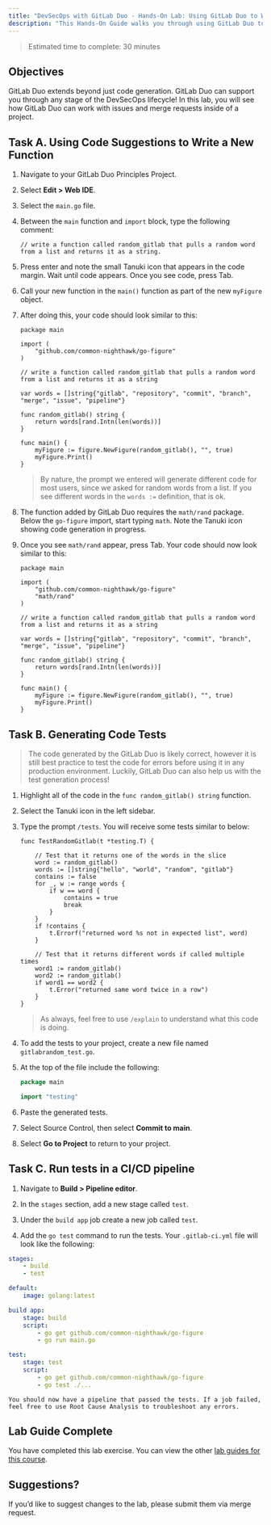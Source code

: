 ```yaml
---
title: "DevSecOps with GitLab Duo - Hands-On Lab: Using GitLab Duo to Write New Code"
description: "This Hands-On Guide walks you through using GitLab Duo to generate code and tests"
---
```


> Estimated time to complete: 30 minutes

## Objectives

GitLab Duo extends beyond just code generation. GitLab Duo can support you through any stage of the DevSecOps lifecycle! In this lab, you will see how GitLab Duo can work with issues and merge requests inside of a project.

## Task A. Using Code Suggestions to Write a New Function

1. Navigate to your GitLab Duo Principles Project.

1. Select **Edit > Web IDE**.

1. Select the `main.go` file.

1. Between the `main` function and `import` block, type the following comment:

    ```
    // write a function called random_gitlab that pulls a random word from a list and returns it as a string.
    ```

1. Press enter and note the small Tanuki icon that appears in the code margin. Wait until code appears. Once you see code, press Tab.

1. Call your new function in the `main()` function as part of the new `myFigure` object.

1. After doing this, your code should look similar to this:

    ```
    package main

    import (
        "github.com/common-nighthawk/go-figure"
    )

    // write a function called random_gitlab that pulls a random word from a list and returns it as a string

    var words = []string{"gitlab", "repository", "commit", "branch", "merge", "issue", "pipeline"}

    func random_gitlab() string {
        return words[rand.Intn(len(words))]
    }

    func main() {
        myFigure := figure.NewFigure(random_gitlab(), "", true)
        myFigure.Print()
    }
    ```

    > By nature, the prompt we entered will generate different code for most users, since we asked for random words from a list. If you see different words in the `words :=` definition, that is ok.

1. The function added by GitLab Duo requires the `math/rand` package. Below the `go-figure` import, start typing `math`. Note the Tanuki icon showing code generation in progress.

1. Once you see `math/rand` appear, press Tab. Your code should now look similar to this:

    ```
    package main

    import (
        "github.com/common-nighthawk/go-figure"
        "math/rand"
    )

    // write a function called random_gitlab that pulls a random word from a list and returns it as a string

    var words = []string{"gitlab", "repository", "commit", "branch", "merge", "issue", "pipeline"}

    func random_gitlab() string {
        return words[rand.Intn(len(words))]
    }

    func main() {
        myFigure := figure.NewFigure(random_gitlab(), "", true)
        myFigure.Print()
    }
    ```

## Task B. Generating Code Tests

> The code generated by the GitLab Duo is likely correct, however it is still best practice to test the code for errors before using it in any production environment. Luckily, GitLab Duo can also help us with the test generation process!

1. Highlight all of the code in the `func random_gitlab() string` function.

1. Select the Tanuki icon in the left sidebar.

1. Type the prompt `/tests`. You will receive some tests similar to below:

    ```
    func TestRandomGitlab(t *testing.T) {

        // Test that it returns one of the words in the slice
        word := random_gitlab()
        words := []string{"hello", "world", "random", "gitlab"}
        contains := false
        for _, w := range words {
            if w == word {
                contains = true
                break
            }
        }
        if !contains {
            t.Errorf("returned word %s not in expected list", word)
        }

        // Test that it returns different words if called multiple times
        word1 := random_gitlab()
        word2 := random_gitlab()
        if word1 == word2 {
            t.Error("returned same word twice in a row") 
        }
    }
    ```

    > As always, feel free to use `/explain` to understand what this code is doing.

1. To add the tests to your project, create a new file named `gitlabrandom_test.go`.

1. At the top of the file include the following:

    ```go
    package main

    import "testing"
    ```

1. Paste the generated tests.

1. Select Source Control, then select **Commit to main**.

1. Select **Go to Project** to return to your project.

## Task C. Run tests in a CI/CD pipeline

1. Navigate to **Build > Pipeline editor**.

1. In the `stages` section, add a new stage called `test`.

1. Under the `build app` job create a new job called `test`.

1. Add the `go test` command to run the tests. Your `.gitlab-ci.yml` file will look like the following:

```yml
stages:
    - build
    - test

default:
    image: golang:latest

build app:
    stage: build
    script: 
        - go get github.com/common-nighthawk/go-figure
        - go run main.go

test:
    stage: test
    script:
        - go get github.com/common-nighthawk/go-figure
        - go test ./...
```

    You should now have a pipeline that passed the tests. If a job failed, feel free to use Root Cause Analysis to troubleshoot any errors.

## Lab Guide Complete

You have completed this lab exercise. You can view the other [lab guides for this course](/handbook/customer-success/professional-services-engineering/education-services/devsecopswithduo).

## Suggestions?

If you’d like to suggest changes to the lab, please submit them via merge request.
